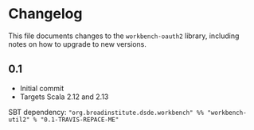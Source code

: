 # Changelog

This file documents changes to the `workbench-oauth2` library, including notes on how to upgrade to new versions.

## 0.1

- Initial commit
- Targets Scala 2.12 and 2.13

SBT dependency: `"org.broadinstitute.dsde.workbench" %% "workbench-util2" % "0.1-TRAVIS-REPACE-ME"`

